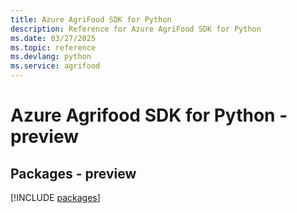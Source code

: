 ```yaml
---
title: Azure AgriFood SDK for Python
description: Reference for Azure AgriFood SDK for Python
ms.date: 03/27/2025
ms.topic: reference
ms.devlang: python
ms.service: agrifood
---
```

# Azure Agrifood SDK for Python - preview
## Packages - preview
[!INCLUDE [packages](agrifood-index.md)]